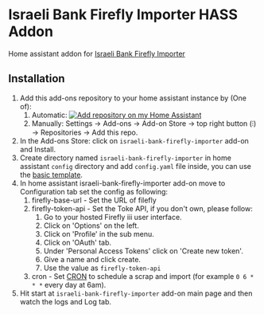 # Israeli Bank Firefly Importer HASS Addon
Home assistant addon for [Israeli Bank Firefly Importer](https://github.com/itairaz1/israeli-bank-firefly-importer)

## Installation
1. Add this add-ons repository to your home assistant instance by (One of):
   1. Automatic: [![Add repository on my Home Assistant][repository-badge]][repository-url]
   2. Manually: Settings -> Add-ons -> Add-on Store -> top right button (⫶) -> Repositories -> Add this repo.
2. In the Add-ons Store: click on `israeli-bank-firefly-importer` add-on and Install.
3. Create directory named `israeli-bank-firefly-importer` in home assistant `config` directory and add `config.yaml` file inside, you can use the [basic template](https://github.com/itairaz1/israeli-bank-firefly-importer-hass-addon/blob/main/israeli-bank-firefly-importer/basic.template.config.yaml).
4. In home assistant israeli-bank-firefly-importer add-on move to Configuration tab set the config as following:
   1. firefly-base-url - Set the URL of filefly
   2. firefly-token-api - Set the Toke API, if you don't own, please follow:
      1. Go to your hosted Firefly iii user interface.
      2. Click on 'Options' on the left. 
      3. Click on 'Profile' in the sub menu. 
      4. Click on 'OAuth' tab. 
      5. Under 'Personal Access Tokens' click on 'Create new token'. 
      6. Give a name and click create. 
      7. Use the value as `firefly-token-api`
   3. cron - Set [CRON](https://crontab.guru/) to schedule a scrap and import (for example `0 6 * * *` every day at 6am).
5. Hit start at `israeli-bank-firefly-importer` add-on main page and then watch the logs and Log tab.

[repository-badge]: https://img.shields.io/badge/Add%20repository%20to%20my-Home%20Assistant-41BDF5?logo=home-assistant&style=for-the-badge
[repository-url]: https://my.home-assistant.io/redirect/supervisor_add_addon_repository/?repository_url=https%3A%2F%2Fgithub.com%2Fitairaz1%2Fisraeli-bank-firefly-importer-hass-addon

